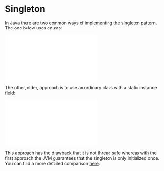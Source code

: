 # Singleton

In Java there are two common ways of implementing the singleton pattern. The one below uses enums:

![Singleton.java](Singleton.java "Singleton")

The other, older, approach is to use an ordinary class with a static instance field:

![StaticSingleton.java](StaticSingleton.java "Singleton using a static field.")

This approach has the drawback that it is not thread safe whereas with the first approach the
JVM guarantees that the singleton is only initialized once. You can find a more detailed comparison
[here](https://drdobbs.com/jvm/creating-and-destroying-java-objects-par/208403883?pgno=3).
